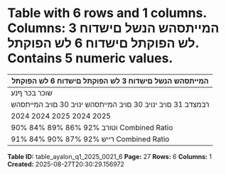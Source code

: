 # Table with 6 rows and 1 columns. Columns: המייתסהש הנשל םישדוח 3 לש הפוקתל םישדוח 6 לש הפוקתל. Contains 5 numeric values.

| המייתסהש הנשל םישדוח 3 לש הפוקתל םישדוח 6 לש הפוקתל |
|---|
| שוכר בכר ףנע |
| רבמצדב 31 םויב ינויב 30 םויב המייתסהש ינויב 30 םויב המייתסהש |
| 2024 2024 2025 2024 2025 |
| 90% 84% 89% 86% 92% וטורב Combined Ratio |
| 91% 84% 90% 87% 92% רייש Combined Ratio |

**Table ID:** table_ayalon_q1_2025_0021_6
**Page:** 27
**Rows:** 6
**Columns:** 1
**Created:** 2025-08-27T20:30:29.156972
